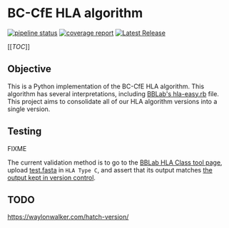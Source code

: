 # BC-CfE HLA algorithm

[![pipeline status](https://git-int.cfenet.ubc.ca/drickett/pyeasyhla/badges/main/pipeline.svg)](https://git-int.cfenet.ubc.ca/drickett/pyeasyhla/-/commits/main)
[![coverage report](https://git-int.cfenet.ubc.ca/drickett/pyeasyhla/badges/main/coverage.svg)](https://git-int.cfenet.ubc.ca/drickett/pyeasyhla/-/commits/main)
[![Latest Release](https://git-int.cfenet.ubc.ca/drickett/pyeasyhla/-/badges/release.svg)](https://git-int.cfenet.ubc.ca/drickett/pyeasyhla/-/releases)

[[_TOC_]]

## Objective

This is a Python implementation of the BC-CfE HLA algorithm.  This algorithm has
several interpretations, including [BBLab's hla-easy.rb](https://github.com/cfe-lab/bblab-server/blob/main/alldata/hla_class/hla-easy.rb) file.  This project aims
to consolidate all of our HLA algorithm versions into a single version.

## Testing

FIXME

The current validation method is to go to the [BBLab HLA Class tool page](https://hivresearchtools.bccfe.ca/django/tools/hla_class/), upload [test.fasta](https://github.com/cfe-lab/bblab-server/blob/main/tests/test.fasta) in `HLA Type C`, and assert that its output matches [the output kept in version control](https://github.com/cfe-lab/bblab-server/blob/main/tests/hla_class/HLA-C%20batch%20mode%20test%20data%20OUTPUT.csv).

## TODO

<https://waylonwalker.com/hatch-version/>
